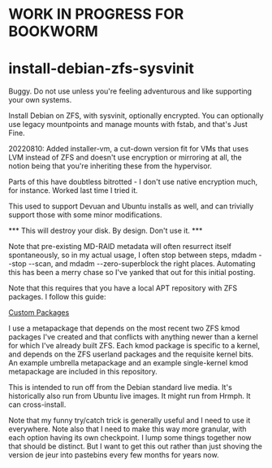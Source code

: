 # WORK IN PROGRESS FOR BOOKWORM
# install-debian-zfs-sysvinit

Buggy. Do not use unless you're feeling adventurous and like supporting
your own systems.

Install Debian on ZFS, with sysvinit, optionally encrypted. You can
optionally use legacy mountpoints and manage mounts with fstab, and that's
Just Fine.

20220810: Added installer-vm, a cut-down version fit for VMs that uses LVM
instead of ZFS and doesn't use encryption or mirroring at all, the notion
being that you're inheriting these from the hypervisor.

Parts of this have doubtless bitrotted - I don't use native encryption
much, for instance. Worked last time I tried it.

This used to support Devuan and Ubuntu installs as well, and can trivially
support those with some minor modifications.

*** This will destroy your disk. By design. Don't use it. ***

Note that pre-existing MD-RAID metadata will often resurrect itself
spontaneously, so in my actual usage, I often stop between steps, mdadm
--stop --scan, and mdadm --zero-superblock the right places. Automating
this has been a merry chase so I've yanked that out for this initial
posting.

Note that this requires that you have a local APT repository with ZFS
packages. I follow this guide:

[Custom Packages](https://openzfs.github.io/openzfs-docs/Developer%20Resources/Custom%20Packages.html)

I use a metapackage that depends on the most recent two ZFS kmod packages
I've created and that conflicts with anything newer than a kernel for which
I've already built ZFS. Each kmod package is specific to a kernel, and
depends on the ZFS userland packages and the requisite kernel bits. An
example umbrella metapackage and an example single-kernel kmod metapackage
are included in this repository.

This is intended to run off from the Debian standard live media. It's
historically also run from Ubuntu live images. It might run from Hrmph. It
can cross-install.

Note that my funny try/catch trick is generally useful and I need to use it
everywhere. Note also that I need to make this way more granular, with each
option having its own checkpoint. I lump some things together now that
should be distinct. But I want to get this out rather than just shoving the
version de jeur into pastebins every few months for years now.
